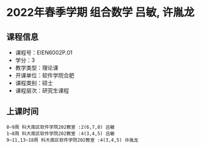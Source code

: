 # 2022年春季学期 组合数学 吕敏, 许胤龙






## 课程信息

- 课程号：EIEN6002P.01
- 学分：3
- 教学类型：理论课
- 开课单位：软件学院合肥
- 课程类别：硕士
- 课程层次：研究生课程

## 上课时间

```
8~9周 科大南区软件学院202教室 :2(6,7,8) 吕敏
1~8周 科大南区软件学院202教室 :4(3,4,5) 吕敏
9~11,13~18周 科大南区软件学院202教室 :4(3,4,5) 许胤龙
```


